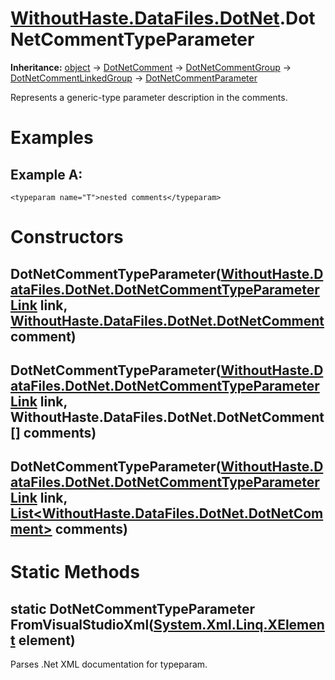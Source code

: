 # [WithoutHaste.DataFiles.DotNet](TableOfContents.WithoutHaste.DataFiles.DotNet.md).DotNetCommentTypeParameter

**Inheritance:** [object](https://docs.microsoft.com/en-us/dotnet/api/system.object) → [DotNetComment](WithoutHaste.DataFiles.DotNet.DotNetComment.md) → [DotNetCommentGroup](WithoutHaste.DataFiles.DotNet.DotNetCommentGroup.md) → [DotNetCommentLinkedGroup](WithoutHaste.DataFiles.DotNet.DotNetCommentLinkedGroup.md) → [DotNetCommentParameter](WithoutHaste.DataFiles.DotNet.DotNetCommentParameter.md)  

Represents a generic-type parameter description in the comments.  

# Examples

## Example A:

`<typeparam name="T">nested comments</typeparam>`  

# Constructors

## DotNetCommentTypeParameter([WithoutHaste.DataFiles.DotNet.DotNetCommentTypeParameterLink](WithoutHaste.DataFiles.DotNet.DotNetCommentTypeParameterLink.md) link, [WithoutHaste.DataFiles.DotNet.DotNetComment](WithoutHaste.DataFiles.DotNet.DotNetComment.md) comment)

## DotNetCommentTypeParameter([WithoutHaste.DataFiles.DotNet.DotNetCommentTypeParameterLink](WithoutHaste.DataFiles.DotNet.DotNetCommentTypeParameterLink.md) link, WithoutHaste.DataFiles.DotNet.DotNetComment[] comments)

## DotNetCommentTypeParameter([WithoutHaste.DataFiles.DotNet.DotNetCommentTypeParameterLink](WithoutHaste.DataFiles.DotNet.DotNetCommentTypeParameterLink.md) link, [List&lt;WithoutHaste.DataFiles.DotNet.DotNetComment&gt;](https://docs.microsoft.com/en-us/dotnet/api/system.collections.generic.list-1) comments)

# Static Methods

## static DotNetCommentTypeParameter FromVisualStudioXml([System.Xml.Linq.XElement](https://docs.microsoft.com/en-us/dotnet/api/system.xml.linq.xelement) element)

Parses .Net XML documentation for typeparam.  

